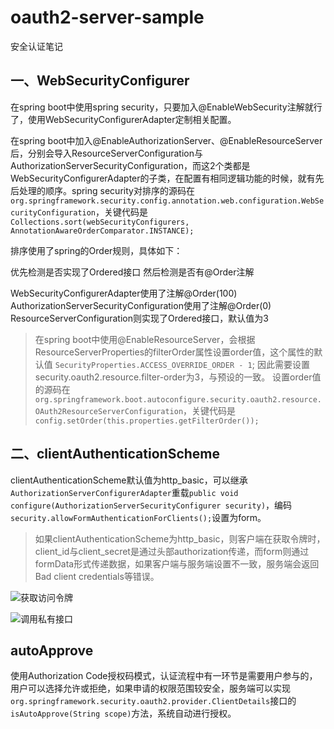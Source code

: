 # oauth2-server-sample

安全认证笔记

## 一、WebSecurityConfigurer

在spring boot中使用spring security，只要加入@EnableWebSecurity注解就行了，使用WebSecurityConfigurerAdapter定制相关配置。

在spring boot中加入@EnableAuthorizationServer、@EnableResourceServer后，分别会导入ResourceServerConfiguration与AuthorizationServerSecurityConfiguration，而这2个类都是WebSecurityConfigurerAdapter的子类，在配置有相同逻辑功能的时候，就有先后处理的顺序。spring security对排序的源码在`org.springframework.security.config.annotation.web.configuration.WebSecurityConfiguration`，关键代码是`Collections.sort(webSecurityConfigurers, AnnotationAwareOrderComparator.INSTANCE);`

排序使用了spring的Order规则，具体如下：

优先检测是否实现了Ordered接口
然后检测是否有@Order注解

WebSecurityConfigurerAdapter使用了注解@Order(100)
AuthorizationServerSecurityConfiguration使用了注解@Order(0)
ResourceServerConfiguration则实现了Ordered接口，默认值为3

> 在spring boot中使用@EnableResourceServer，会根据ResourceServerProperties的filterOrder属性设置order值，这个属性的默认值 `SecurityProperties.ACCESS_OVERRIDE_ORDER - 1`; 因此需要设置security.oauth2.resource.filter-order为3，与预设的一致。 设置order值的源码在`org.springframework.boot.autoconfigure.security.oauth2.resource.OAuth2ResourceServerConfiguration`，关键代码是`config.setOrder(this.properties.getFilterOrder());`

## 二、clientAuthenticationScheme

clientAuthenticationScheme默认值为http_basic，可以继承`AuthorizationServerConfigurerAdapter`重载`public void configure(AuthorizationServerSecurityConfigurer security)`，编码`security.allowFormAuthenticationForClients();`设置为form。

> 如果clientAuthenticationScheme为http_basic，则客户端在获取令牌时，client_id与client_secret是通过头部authorization传递，而form则通过formData形式传递数据，如果客户端与服务端设置不一致，服务端会返回Bad client credentials等错误。

![获取访问令牌](https://raw.githubusercontent.com/zhuzhiou/oauth2-samples/master/oauth2server-sample/screenshot/Get_New_Access_Token.png)

![调用私有接口](https://raw.githubusercontent.com/zhuzhiou/oauth2-samples/master/oauth2server-sample/screenshot/New_OAuth2_Request.png)

## autoApprove

使用Authorization Code授权码模式，认证流程中有一环节是需要用户参与的，用户可以选择允许或拒绝，如果申请的权限范围较安全，服务端可以实现`org.springframework.security.oauth2.provider.ClientDetails`接口的`isAutoApprove(String scope)`方法，系统自动进行授权。